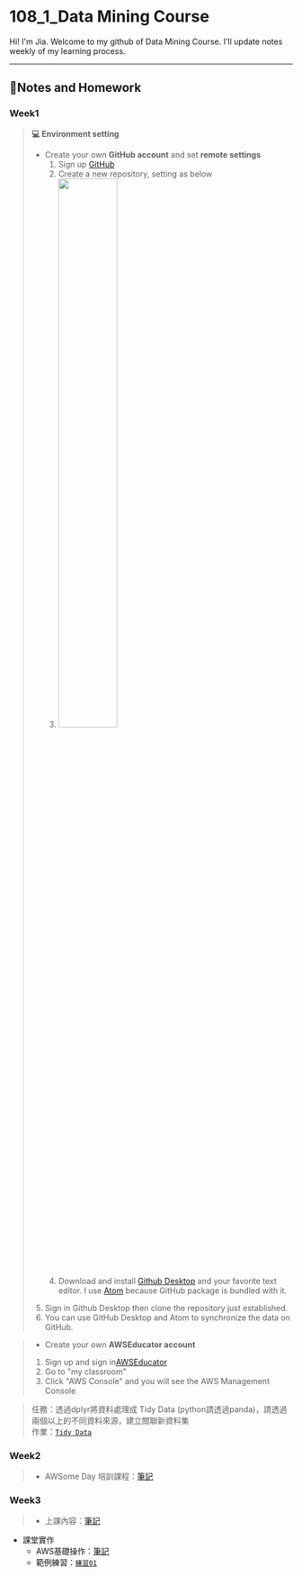 # **108_1_Data Mining Course**
Hi! I'm Jia. Welcome to my github of Data Mining Course. I'll update notes weekly of my learning process.
___

## 📙**Notes and Homework**

### Week1
>  **💻 Environment setting**
>* Create your own **GitHub account** and set **remote settings**
>   1. Sign up [GitHub](https://github.com/)
>   2. Create a new repository, setting as below
>   3. <img src="https://i.imgur.com/IUdYzYu.png" width="50%" height="50%" />
>   4. Download and install [Github Desktop](https://desktop.github.com/) and your favorite text editor. I use [Atom](https://atom.io/) because GitHub package is bundled with it.
>  5. Sign in Github Desktop then clone the repository just established.
>  6. You can use GitHub Desktop and Atom to synchronize the data on GitHub.

>* Create your own  **AWSEducator account**
>  1. Sign up and sign in[AWSEducator](https://aws.amazon.com/tw/education/awseducate/)
>  2. Go to "my classroom"
>  3. Click "AWS Console" and you will see the AWS Management Console

>任務：透過dplyr將資料處理成 Tidy Data (python請透過panda)，請透過兩個以上的不同資料來源，建立關聯新資料集  
作業：[`Tidy Data`](https://github.com/acgangel/Data-Mining/blob/master/week01/Tidy%20Data.ipynb)

### Week2
>   * AWSome Day 培訓課程：[筆記](https://github.com/acgangel/Data-Mining/blob/master/week02/AWSome%20Day%20Note.md)

### Week3
>  * 上課內容：[筆記](https://github.com/acgangel/Data-Mining/blob/master/week03/1018%E8%AA%B2%E5%A0%82%E7%AD%86%E8%A8%98.md)
  * 課堂實作
    * AWS基礎操作：[筆記](https://github.com/acgangel/Data-Mining/blob/master/week03/AWS%E6%93%8D%E4%BD%9C%E7%AD%86%E8%A8%98.md)
    * 範例練習：[`練習01`](https://github.com/acgangel/Data-Mining/blob/master/week03/Example/dangerous_companies.ipynb)
